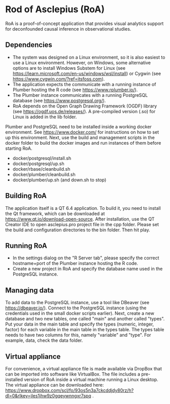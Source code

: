 # Rod of Asclepius (RoA)
RoA is a proof-of-concept application that provides visual analytics support for deconfounded causal inference in observational studies.

## Dependencies
* The system was designed on a Linux environment, so it is also easiest to use a Linux environment. However, on Windows, some alternative options are to install Windows Substem for Linux (see https://learn.microsoft.com/en-us/windows/wsl/install) or Cygwin (see https://www.cygwin.com/?ref=itsfoss.com).
* The application expects the communicate with a running instance of Plumber hosting the R code (see https://www.rplumber.io/).
* The Plumber instance communicates with a running PostgreSQL database (see https://www.postgresql.org/).
* RoA depends on the Open Graph Drawing Framework (OGDF) library (see https://ogdf.uos.de/releases/). A pre-compiled version (.so) for Linux is added in the lib folder.

Plumber and PostgreSQL need to be installed inside a working docker environment. See https://www.docker.com/ for instructions on how to set up this environment. Next, use the build and management scripts in the docker folder to build the docker images and run instances of them before starting RoA.
* docker/postgresql/install.sh
* docker/postgresql/up.sh
* docker/rbase/cleanbuild.sh
* docker/plumber/cleanbuild.sh
* docker/plumber/up.sh (and down.sh to stop)

## Building RoA
The application itself is a QT 6.4 application. To build it, you need to install the Qt framework, which can be downloaded at https://www.qt.io/download-open-source. After installation, use the QT Creator IDE to open asclepius.pro project file in the cpp folder. Please set the build and configuration directories to the bin folder. Then hit play.

## Running RoA
* In the settings dialog on the "R Server tab", please specify the correct hostname+port of the Plumber instance hosting the R code.
* Create a new project in RoA and specify the database name used in the PostgreSQL instance.

## Managing data
To add data to the PostgreSQL instance, use a tool like DBeaver (see https://dbeaver.io/). Connect to the PostgreSQL instance (using the credentials used in the small docker scripts earlier). Next, create a new database and two new tables, one called "main" and another called "types". Put your data in the main table and specify the types (numeric, integer, factor) for each variable in the main table in the types table. The types table needs to have two columns for this, namely "variable" and "type". For example, data, check the data folder.

## Virtual appliance
For convenience, a virtual appliance file is made available via DropBox that can be imported into software like VirtualBox. The file includes a pre-installed version of RoA inside a virtual machine running a Linux desktop. The virtual appliance can be downloaded here: https://www.dropbox.com/scl/fo/93os5n3a7ckcddjdy80rz/h?dl=0&rlkey=jles1jhw9z0gqeywnngxr7spq .